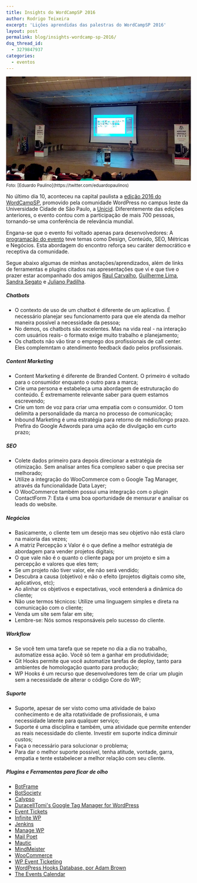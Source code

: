 ```yaml
---
title: Insights do WordCampSP 2016
author: Rodrigo Teixeira
excerpt: 'Lições aprendidas das palestras do WordCampSP 2016'
layout: post
permalink: blog/insights-wordcamp-sp-2016/
dsq_thread_id:
  - 3279847937
categories:
  - eventos
---
```


<img src="/img/wordcampsp.jpg" alt="WordCampSP" class="scale">
<small>Foto: [Eduardo Paulino](https://twitter.com/eduardopaulinos)</small>

No último dia 10, aconteceu na capital paulista a [edição 2016 do WordCampSP](https://2016.saopaulo.wordcamp.org/), promovido pela comunidade WordPress no campus leste da Universidade Cidade de São Paulo, a [Unicid](http://www.unicid.edu.br/). Diferentemente das edições anteriores, o evento contou com a participação de mais 700 pessoas, tornando-se uma conferência de relevância mundial. 

Engana-se que o evento foi voltado apenas para desenvolvedores: A [programação do evento](https://2016.saopaulo.wordcamp.org/programacao/) teve temas como Design, Conteúdo, SEO, Métricas e Negócios. Esta abordagem do encontro reforça seu caráter democrático e receptiva da comunidade.  

Segue abaixo algumas de minhas anotações/aprendizados, além de links de ferramentas e plugins citados nas apresentações que vi e que tive o prazer estar acompanhado dos amigos [Raul Carvalho](https://twitter.com/raulcarval), [Guilherme Lima](https://twitter.com/glima3), [Sandra Segato](https://twitter.com/sansegato) e [Juliano Padilha](https://twitter.com/padilhano). 


##### Chatbots

* O contexto de uso de um chatbot é diferente de um aplicativo. É necessário planejar seu funcionamento para que ele atenda da melhor maneira possível a necessidade da pessoa;
* No demos, os chatbots são excelentes. Mas na vida real - na interação com usuários reais-  o formato exige muito trabalho e planejamento; 
* Os chatbots não vão tirar o emprego dos profissionais de call center. Eles complemntam o atendimento feedback dado pelos profissionais.


##### Content Marketing

* Content Marketing é diferente de Branded Content. O primeiro é voltado para o consumidor enquanto o outro para a marca;
* Crie uma persona e estabeleça uma abordagem de estruturação do conteúdo. É extremamente relevante saber para quem estamos escrevendo;
* Crie um tom de voz para criar uma empatia com o consumidor. O tom delimita a personalidade da marca no processo de comunicação;
* Inbound Marketing é uma estratégia para retorno de médio/longo prazo. Prefira do Google Adwords para uma ação de divulgação em curto prazo; 


##### SEO

* Colete dados primeiro para depois direcionar a estratégia de otimização. Sem analisar antes fica complexo saber o que precisa ser melhorado; 
* Utilize a integração do WooCommerce com o Google Tag Manager, através da funcionalidade Data Layer;
* O WooCommerce também possui uma integração com o plugin ContactForm 7: Esta é uma boa oportunidade de mensurar e analisar os leads do website. 


##### Negócios

* Basicamente, o cliente tem um desejo mas seu objetivo não está claro na maioria das vezes;
* A matriz Percepção x Valor é o que define a melhor estratégia de abordagem para vender projetos digitais;
* O que vale não é o quanto o cliente paga por um projeto e sim a percepção e valores que eles tem; 
* Se um projeto não tiver valor, ele não será vendido; 
* Descubra a causa (objetivo) e não o efeito (projetos digitais como site, aplicativos, etc);
* Ao alinhar os objetivos e expectativas, você entenderá a dinâmica do cliente;
* Não use termos técnicos: Utilize uma linguagem simples e direta na comunicação com o cliente;
* Venda um site sem falar em site;
* Lembre-se: Nós somos responsáveis pelo sucesso do cliente. 


##### Workflow

* Se você tem uma tarefa que se repete no dia a dia no trabalho, automatize essa ação. Você só tem a ganhar em produtividade;
* Git Hooks permite que você automatize tarefas de deploy, tanto para ambientes de homologação quanto para produção;
* WP Hooks é um recurso que desenvolvedores tem de criar um plugin sem a necessidade de alterar o código Core do WP;


##### Suporte

* Suporte, apesar de ser visto como uma atividade de baixo conhecimento e de alta rotatividade de profissionais, é uma necessidade latente para qualquer serviço;
* Suporte é uma disciplina e também, uma atividade que permite entender as reais necessidade do cliente. Investir em suporte indica diminuir custos;  
* Faça o necessário para solucionar o problema; 
* Para dar o melhor suporte possível, tenha atitude, vontade, garra, empatia e tente estabelecer a melhor relação com seu cliente.


##### Plugins e Ferramentas para ficar de olho

* [BotFrame](https://botframe.com/)
* [BotSociety](https://botsociety.io/)
* [Calypso](https://developer.wordpress.com/calypso/)
* [DuracellTomi's Google Tag Manager for WordPress](https://br.wordpress.org/plugins/duracelltomi-google-tag-manager/)
* [Event Tickets](https://br.wordpress.org/plugins/event-tickets/)
* [Infinite WP](https://infinitewp.com/)
* [Jenkins](https://jenkins.io/)
* [Manage WP](https://managewp.com/)
* [Mail Poet](http://www.mailpoet.com/)
* [Mautic](https://www.mautic.org/)
* [MindMeister](https://www.mindmeister.com/pt/)
* [WooCommerce](https://woocommerce.com/)
* [WP Event Ticketing](https://br.wordpress.org/plugins/wpeventticketing/)
* [WordPress Hooks Database, por Adam Brown](http://adambrown.info/p/wp_hooks)
* [The Events Calendar](https://br.wordpress.org/plugins/the-events-calendar/)